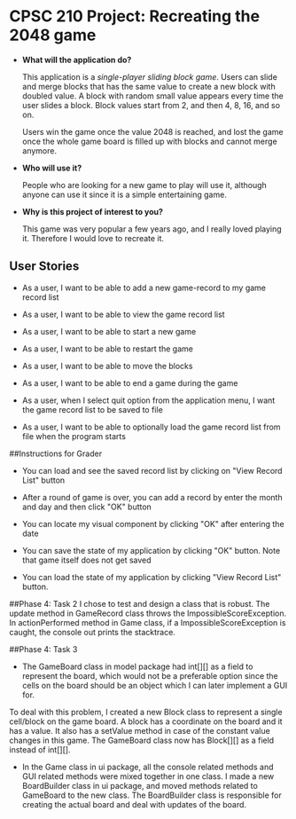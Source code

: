 # CPSC 210 Project: Recreating the 2048 game

- **What will the application do?**

    This application is a *single-player sliding block game*. Users can slide and merge blocks that has the same value
    to create a new block with doubled value. A block with random small value appears every time the user slides a 
    block. Block values start from 2, and then 4, 8, 16, and so on.
 
    Users win the game once the value 2048 is reached, and lost the game once the whole game board is filled up with
    blocks and cannot merge anymore.

- **Who will use it?**

    People who are looking for a new game to play will use it, although anyone can use it since it is a simple
    entertaining game.

- **Why is this project of interest to you?**

    This game was very popular a few years ago, and I really loved playing it. Therefore I would love to recreate it.

## User Stories

- As a user, I want to be able to add a new game-record to my game record list

- As a user, I want to be able to view the game record list

- As a user, I want to be able to start a new game

- As a user, I want to be able to restart the game

- As a user, I want to be able to move the blocks

- As a user, I want to be able to end a game during the game

- As a user, when I select quit option from the application menu, I want the game record list to be saved to file

- As a user, I want to be able to optionally load the game record list from file when the program starts

##Instructions for Grader
- You can load and see the saved record list by clicking on "View Record List" button

- After a round of game is over, you can add a record by enter the month and day and then click "OK" button

- You can locate my visual component by clicking "OK" after entering the date

- You can save the state of my application by clicking "OK" button. Note that game itself does not get saved

- You can load the state of my application by clicking "View Record List" button.

##Phase 4: Task 2
I chose to test and design a class that is robust. The update method in GameRecord class throws the 
ImpossibleScoreException. In actionPerformed method in Game class, if a ImpossibleScoreException is caught, the console
out prints the stacktrace.

##Phase 4: Task 3
- The GameBoard class in model package had int[][] as a field to represent the board, which would not be a preferable
option since the cells on the board should be an object which I can later implement a GUI for.

To deal with this problem, I created a new Block class to represent a single cell/block on the game board. A block has
a coordinate on the board and it has a value. It also has a setValue method in case of the constant value changes in
this game. The GameBoard class now has Block[][] as a field instead of int[][].

- In the Game class in ui package, all the console related methods and GUI related methods were mixed together in one 
class.
I made a new BoardBuilder class in ui package, and moved methods related to GameBoard to the new class. The 
BoardBuilder class is responsible for creating the actual board and deal with updates of the board.